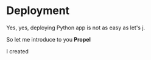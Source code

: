 # Deployment

Yes, yes, deploying Python app is not as easy as let's j. 

So let me introduce to you **Propel**

I created 

